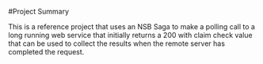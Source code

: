 #Project Summary

This is a reference project that uses an NSB Saga to make a polling call to a long running web service 
that initially returns a 200 with claim check value that can be used to collect the results when the
remote server has completed the request.
